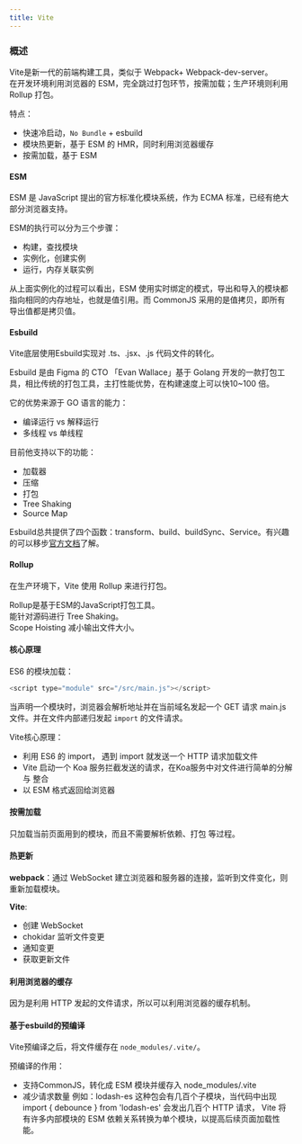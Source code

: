 ```yaml
---
title: Vite
---
```


### 概述
Vite是新一代的前端构建工具，类似于 Webpack+ Webpack-dev-server。\
在开发环境利用浏览器的 ESM，完全跳过打包环节，按需加载；生产环境则利用 Rollup 打包。

特点：
- 快速冷启动，`No Bundle` + esbuild
- 模块热更新，基于 ESM 的 HMR，同时利用浏览器缓存
- 按需加载，基于 ESM

#### ESM
ESM 是 JavaScript 提出的官方标准化模块系统，作为 ECMA 标准，已经有绝大部分浏览器支持。

ESM的执行可以分为三个步骤：
- 构建，查找模块
- 实例化，创建实例
- 运行，内存关联实例

从上面实例化的过程可以看出，ESM 使用实时绑定的模式，导出和导入的模块都指向相同的内存地址，也就是值引用。而 CommonJS 采用的是值拷贝，即所有导出值都是拷贝值。

#### Esbuild
Vite底层使用Esbuild实现对 .ts、.jsx、.js 代码文件的转化。

Esbuild 是由 Figma 的 CTO 「Evan Wallace」基于 Golang 开发的一款打包工具，相比传统的打包工具，主打性能优势，在构建速度上可以快10~100 倍。

它的优势来源于 GO 语言的能力：
- 编译运行 vs 解释运行
- 多线程 vs 单线程

目前他支持以下的功能：
- 加载器
- 压缩
- 打包
- Tree Shaking
- Source Map

Esbuild总共提供了四个函数：transform、build、buildSync、Service。有兴趣的可以移步[官方文档](https://esbuild.github.io/api/)了解。

#### Rollup
在生产环境下，Vite 使用 Rollup 来进行打包。

Rollup是基于ESM的JavaScript打包工具。\
能针对源码进行 Tree Shaking。\
Scope Hoisting 减小输出文件大小。

#### 核心原理

ES6 的模块加载：
```js
<script type="module" src="/src/main.js"></script>
```
当声明一个模块时，浏览器会解析地址并在当前域名发起一个 GET 请求 main.js 文件。并在文件内部递归发起 `import` 的文件请求。

Vite核心原理：
- 利用 ES6 的 import， 遇到 import 就发送一个 HTTP 请求加载文件
- Vite 启动一个 Koa 服务拦截发送的请求，在Koa服务中对文件进行简单的分解 与 整合
- 以 ESM 格式返回给浏览器

#### 按需加载
只加载当前页面用到的模块，而且不需要解析依赖、打包 等过程。

#### 热更新

**webpack**：通过 WebSocket 建立浏览器和服务器的连接，监听到文件变化，则重新加载模块。

**Vite**:
- 创建 WebSocket
- chokidar 监听文件变更
- 通知变更
- 获取更新文件

#### 利用浏览器的缓存
因为是利用 HTTP 发起的文件请求，所以可以利用浏览器的缓存机制。

#### 基于esbuild的预编译
Vite预编译之后，将文件缓存在 `node_modules/.vite/`。

预编译的作用：
- 支持CommonJS，转化成 ESM 模块并缓存入 node_modules/.vite
- 减少请求数量
  例如：lodash-es 这种包会有几百个子模块，当代码中出现 import { debounce } from 'lodash-es' 会发出几百个 HTTP 请求， Vite 将有许多内部模块的 ESM 依赖关系转换为单个模块，以提高后续页面加载性能。
